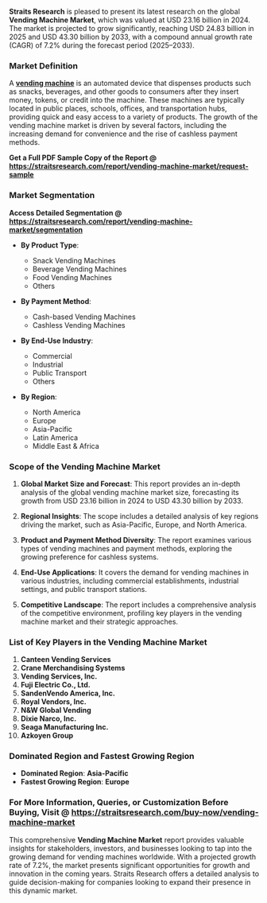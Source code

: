 <p data-start="47" data-end="401"><strong data-start="47" data-end="67">Straits Research</strong> is pleased to present its latest research on the global <strong data-start="124" data-end="150">Vending Machine Market</strong>, which was valued at USD 23.16 billion in 2024. The market is projected to grow significantly, reaching USD 24.83 billion in 2025 and USD 43.30 billion by 2033, with a compound annual growth rate (CAGR) of 7.2% during the forecast period (2025&ndash;2033).</p>
<h3 data-start="403" data-end="424">Market Definition</h3>
<p data-start="426" data-end="924">A <strong><a href="https://straitsresearch.com/report/vending-machine-market">vending machine</a></strong> is an automated device that dispenses products such as snacks, beverages, and other goods to consumers after they insert money, tokens, or credit into the machine. These machines are typically located in public places, schools, offices, and transportation hubs, providing quick and easy access to a variety of products. The growth of the vending machine market is driven by several factors, including the increasing demand for convenience and the rise of cashless payment methods.</p>
<p data-start="926" data-end="1045"><strong data-start="926" data-end="1045">Get a Full PDF Sample Copy of the Report @ <a href="https://straitsresearch.com/report/vending-machine-market/request-sample" target="_new" rel="noopener" data-start="971" data-end="1043">https://straitsresearch.com/report/vending-machine-market/request-sample</a></strong></p>
<h3 data-start="1047" data-end="1070">Market Segmentation</h3>
<p data-start="1072" data-end="1177"><strong data-start="1072" data-end="1177">Access Detailed Segmentation @ <a href="https://straitsresearch.com/report/vending-machine-market/segmentation" target="_new" rel="noopener" data-start="1105" data-end="1175">https://straitsresearch.com/report/vending-machine-market/segmentation</a></strong></p>
<ul data-start="1179" data-end="1580">
<li data-start="1179" data-end="1295">
<p data-start="1181" data-end="1201"><strong data-start="1181" data-end="1200">By Product Type</strong>:</p>
<ul data-start="1204" data-end="1295">
<li data-start="1204" data-end="1228">Snack Vending Machines</li>
<li data-start="1231" data-end="1258">Beverage Vending Machines</li>
<li data-start="1261" data-end="1284">Food Vending Machines</li>
<li data-start="1287" data-end="1295">Others</li>
</ul>
</li>
<li data-start="1297" data-end="1383">
<p data-start="1299" data-end="1321"><strong data-start="1299" data-end="1320">By Payment Method</strong>:</p>
<ul data-start="1324" data-end="1383">
<li data-start="1324" data-end="1353">Cash-based Vending Machines</li>
<li data-start="1356" data-end="1383">Cashless Vending Machines</li>
</ul>
</li>
<li data-start="1385" data-end="1473">
<p data-start="1387" data-end="1411"><strong data-start="1387" data-end="1410">By End-Use Industry</strong>:</p>
<ul data-start="1414" data-end="1473">
<li data-start="1414" data-end="1426">Commercial</li>
<li data-start="1429" data-end="1441">Industrial</li>
<li data-start="1444" data-end="1462">Public Transport</li>
<li data-start="1465" data-end="1473">Others</li>
</ul>
</li>
<li data-start="1475" data-end="1580">
<p data-start="1477" data-end="1491"><strong data-start="1477" data-end="1490">By Region</strong>:</p>
<ul data-start="1494" data-end="1580">
<li data-start="1494" data-end="1509">North America</li>
<li data-start="1512" data-end="1520">Europe</li>
<li data-start="1523" data-end="1537">Asia-Pacific</li>
<li data-start="1540" data-end="1555">Latin America</li>
<li data-start="1558" data-end="1580">Middle East &amp; Africa</li>
</ul>
</li>
</ul>
<h3 data-start="1582" data-end="1621">Scope of the Vending Machine Market</h3>
<ol data-start="1623" data-end="2536">
<li data-start="1623" data-end="1831">
<p data-start="1626" data-end="1831"><strong data-start="1626" data-end="1661">Global Market Size and Forecast</strong>: This report provides an in-depth analysis of the global vending machine market size, forecasting its growth from USD 23.16 billion in 2024 to USD 43.30 billion by 2033.</p>
</li>
<li data-start="1836" data-end="1984">
<p data-start="1839" data-end="1984"><strong data-start="1839" data-end="1860">Regional Insights</strong>: The scope includes a detailed analysis of key regions driving the market, such as Asia-Pacific, Europe, and North America.</p>
</li>
<li data-start="1986" data-end="2160">
<p data-start="1989" data-end="2160"><strong data-start="1989" data-end="2029">Product and Payment Method Diversity</strong>: The report examines various types of vending machines and payment methods, exploring the growing preference for cashless systems.</p>
</li>
<li data-start="2162" data-end="2344">
<p data-start="2165" data-end="2344"><strong data-start="2165" data-end="2189">End-Use Applications</strong>: It covers the demand for vending machines in various industries, including commercial establishments, industrial settings, and public transport stations.</p>
</li>
<li data-start="2346" data-end="2536">
<p data-start="2349" data-end="2536"><strong data-start="2349" data-end="2374">Competitive Landscape</strong>: The report includes a comprehensive analysis of the competitive environment, profiling key players in the vending machine market and their strategic approaches.</p>
</li>
</ol>
<h3 data-start="2538" data-end="2591">List of Key Players in the Vending Machine Market</h3>
<ol data-start="2593" data-end="2885">
<li data-start="2593" data-end="2624"><strong data-start="2596" data-end="2624">Canteen Vending Services</strong></li>
<li data-start="2625" data-end="2659"><strong data-start="2628" data-end="2659">Crane Merchandising Systems</strong></li>
<li data-start="2660" data-end="2689"><strong data-start="2663" data-end="2689">Vending Services, Inc.</strong></li>
<li data-start="2690" data-end="2720"><strong data-start="2693" data-end="2720">Fuji Electric Co., Ltd.</strong></li>
<li data-start="2721" data-end="2753"><strong data-start="2724" data-end="2753">SandenVendo America, Inc.</strong></li>
<li data-start="2754" data-end="2780"><strong data-start="2757" data-end="2780">Royal Vendors, Inc.</strong></li>
<li data-start="2781" data-end="2806"><strong data-start="2784" data-end="2806">N&amp;W Global Vending</strong></li>
<li data-start="2807" data-end="2831"><strong data-start="2810" data-end="2831">Dixie Narco, Inc.</strong></li>
<li data-start="2832" data-end="2863"><strong data-start="2835" data-end="2863">Seaga Manufacturing Inc.</strong></li>
<li data-start="2864" data-end="2885"><strong data-start="2868" data-end="2885">Azkoyen Group</strong></li>
</ol>
<h3 data-start="2887" data-end="2934">Dominated Region and Fastest Growing Region</h3>
<ul data-start="2936" data-end="3017">
<li data-start="2936" data-end="2976"><strong data-start="2938" data-end="2958">Dominated Region</strong>: <strong data-start="2960" data-end="2976">Asia-Pacific</strong></li>
<li data-start="2977" data-end="3017"><strong data-start="2979" data-end="3005">Fastest Growing Region</strong>: <strong data-start="3007" data-end="3017">Europe</strong></li>
</ul>
<h3 data-start="3019" data-end="3152">For More Information, Queries, or Customization Before Buying, Visit @ <a href="https://straitsresearch.com/buy-now/vending-machine-market" target="_new" rel="noopener" data-start="3094" data-end="3152">https://straitsresearch.com/buy-now/vending-machine-market</a></h3>
<p data-start="3154" data-end="3619" data-is-last-node="" data-is-only-node="">This comprehensive <strong data-start="3173" data-end="3199">Vending Machine Market</strong> report provides valuable insights for stakeholders, investors, and businesses looking to tap into the growing demand for vending machines worldwide. With a projected growth rate of 7.2%, the market presents significant opportunities for growth and innovation in the coming years. Straits Research offers a detailed analysis to guide decision-making for companies looking to expand their presence in this dynamic market.</p>
